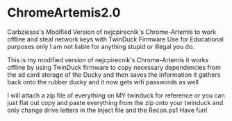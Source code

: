 # ChromeArtemis2.0
Carbziesss's Modified Version of nejcpirecnik's Chrome-Artemis to work offline and steal network keys with TwinDuck Firmware
Use for Educational purposes only I am not liable for anything stupid or illegal you do.

This is my modified version of nejcpirecnik's Chrome-Artemis it works offline by using TwinDuck firmware to copy necessary dependencies from the sd card storage of the Ducky and then saves the information it gathers back onto the rubber ducky  and it now gets wifi passwords as well

I will attach a zip file of everything on MY twinduck for reference or you can just flat out copy and paste everything from the zip onto your twinduck and only change drive letters in the Inject file and the Recon.ps1
Have fun!
